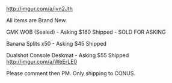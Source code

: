 http://imgur.com/a/ivn2Jth

All items are Brand New. 

GMK WOB (Sealed)  - Asking $160 Shipped - SOLD FOR ASKING

Banana Splits x50  - Asking $45 Shipped 

Dualshot Console Deskmat - Asking $55 Shipped 
http://imgur.com/a/WeErLE0

Please comment then PM. Only shipping to CONUS.
